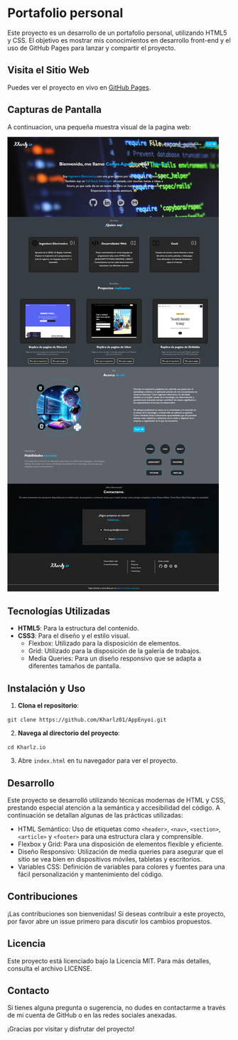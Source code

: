 # Portafolio personal

Este proyecto es un desarrollo de un portafolio personal, utilizando HTML5 y CSS. El objetivo es mostrar mis conocimientos en desarrollo front-end y el uso de GitHub Pages para lanzar y compartir el proyecto.

## Visita el Sitio Web

Puedes ver el proyecto en vivo en [GitHub Pages](https://kharlz01.github.io/AppEnyoi/).

## Capturas de Pantalla

A continuacion, una pequeña muestra visual de la pagina web:

![Captura de pantalla de la página principal](./img/Proyectos/portfolio-full.png)

## Tecnologías Utilizadas

- **HTML5**: Para la estructura del contenido.
- **CSS3**: Para el diseño y el estilo visual.
  - Flexbox: Utilizado para la disposición de elementos.
  - Grid: Utilizado para la disposición de la galería de trabajos.
  - Media Queries: Para un diseño responsivo que se adapta a diferentes tamaños de pantalla.

## Instalación y Uso

1. **Clona el repositorio**:

`git clone https://github.com/Kharlz01/AppEnyoi.git`

2. **Navega al directorio del proyecto**:

`cd Kharlz.io`

3. Abre `index.html` en tu navegador para ver el proyecto.

## Desarrollo

Este proyecto se desarrolló utilizando técnicas modernas de HTML y CSS, prestando especial atención a la semántica y accesibilidad del código. A continuación se detallan algunas de las prácticas utilizadas:

- HTML Semántico: Uso de etiquetas como `<header>`, `<nav>`, `<section>`, `<article>` y `<footer>` para una estructura clara y comprensible.
- Flexbox y Grid: Para una disposición de elementos flexible y eficiente.
- Diseño Responsivo: Utilización de media queries para asegurar que el sitio se vea bien en dispositivos móviles, tabletas y escritorios.
- Variables CSS: Definición de variables para colores y fuentes para una fácil personalización y mantenimiento del código.

## Contribuciones

¡Las contribuciones son bienvenidas! Si deseas contribuir a este proyecto, por favor abre un issue primero para discutir los cambios propuestos.

## Licencia

Este proyecto está licenciado bajo la Licencia MIT. Para más detalles, consulta el archivo LICENSE.

## Contacto

Si tienes alguna pregunta o sugerencia, no dudes en contactarme a través de mi cuenta de GitHub o en las redes sociales anexadas.

¡Gracias por visitar y disfrutar del proyecto!